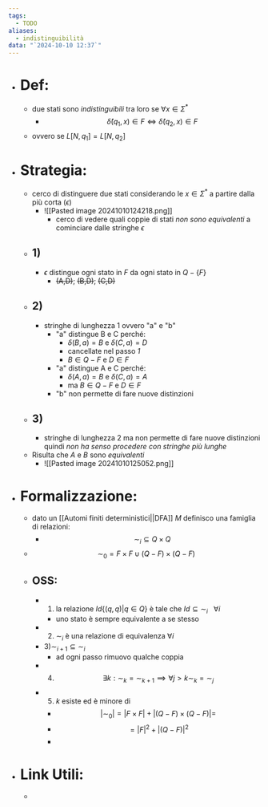```yaml
---
tags:
  - TODO
aliases:
  - indistinguibilità
data: "`2024-10-10 12:37`"
---
```

- # Def:
	- due stati sono _indistinguibili_ tra loro se $\forall x \in \Sigma^{*}$ 
		- $$\hat{\delta}(q_{1},x)\in F \iff \hat{\delta}(q_{2},x)\in F$$
	- ovvero se $L[N,q_{1}]=L[N,q_{2}]$
- # Strategia:
	- cerco di distinguere due stati considerando le $x\in \Sigma^{*}$ a partire dalla più corta ($\epsilon$)
		- ![[Pasted image 20241010124218.png]]
			- cerco di vedere quali coppie di stati _non sono equivalenti_ a cominciare dalle stringhe $\epsilon$
	- ## 1)
		- $\epsilon$ distingue ogni stato in $F$ da ogni stato in $Q - \{F\}$ 
			-  ~~(A,D)~~; ~~(B,D)~~; ~~(C,D)~~ 
	- ## 2) 
		- stringhe di lunghezza 1 ovvero "a" e "b"
			- "a" distingue B e C perché:
				- $\delta(B,a)=B$   e   $\delta(C,a)=D$
				- cancellate nel passo _1_ 
				- $B\in Q-F$ e $D\in F$ 
			- "a" distingue A e C perché:
				- $\delta(A,a)=B$   e   $\delta(C, a)=A$ 
				- ma $B\in Q-F$ e $D\in F$
			- "b" non permette di fare nuove distinzioni 
	- ## 3) 
		- stringhe di lunghezza 2 ma non permette di fare nuove distinzioni quindi _non ha senso procedere con stringhe più lunghe_
	- Risulta che $A$ e $B$ sono _equivalenti_ 
		- ![[Pasted image 20241010125052.png]]
- # Formalizzazione:
	- dato un [[Automi finiti deterministici||DFA]] _M_ definisco una famiglia di relazioni:
		- $$\sim_{i}\subseteq Q \times Q$$ 
	- $$\sim_{0}=F \times F \cup (Q-F)\times(Q-F)$$
	- ## OSS:
		- 1) la relazione $Id\{(q,q)|q\in Q\}$ è tale che $Id\subseteq \sim_{i}\ \ \ \forall i$ 
			- uno stato è sempre equivalente a se stesso
		- 2) $\sim_{i}$ è una relazione di equivalenza $\forall i$ 
		- 3)$\sim_{i+1}\subseteq \sim_{i}$ 
			- ad ogni passo rimuovo qualche coppia 
		- 4) $$\exists k : \sim_{k}=\sim_{k+1}\implies\forall j>k  \sim_{k}=\sim_{j}$$
		- 5) $k$ esiste ed è minore di 
			- $$|\sim_{0}|=|F \times F|+|(Q-F) \times (Q-F)|=$$
			- $$=|F|^{2}+|(Q-F)|^{2}$$
			- 
- # Link Utili:
	- 